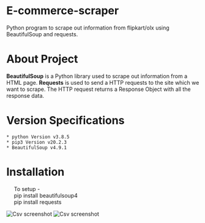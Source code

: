 # E-commerce-scraper
Python program to scrape out information from flipkart/olx using BeautifulSoup and requests.

# About Project
__BeautifulSoup__ is a Python library used to scrape out information from a HTML page. __Requests__ is used to send a HTTP requests to the site which we want to scrape. The HTTP request returns a Response Object with all the response data. 

# Version Specifications
    * python Version v3.8.5
    * pip3 Version v20.2.3
    * BeautifulSoup v4.9.1
    
# Installation
&nbsp;&nbsp;&nbsp;&nbsp;&nbsp;To setup - 
<br />
&nbsp;&nbsp;&nbsp;&nbsp; pip install beautifulsoup4 <br/>
&nbsp;&nbsp;&nbsp;&nbsp; pip install requests

![Csv screenshot](https://user-images.githubusercontent.com/41678679/93750412-0ebef900-fc19-11ea-98b0-8929af65e8a8.PNG )
![Csv screenshot](https://user-images.githubusercontent.com/41678679/93750800-b50afe80-fc19-11ea-8eed-84c677be3c94.PNG )
